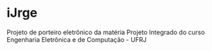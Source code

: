 # iJrge
Projeto de porteiro eletrônico da matéria Projeto Integrado do curso Engenharia Eletrônica e de Computação - UFRJ
